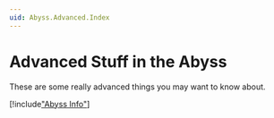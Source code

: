 ```yaml
---
uid: Abyss.Advanced.Index
---
```


# Advanced Stuff in the Abyss

These are some really advanced things you may want to know about. 

[!include["Abyss Info"](~/pages/abyss/_abyss-info.md)]
